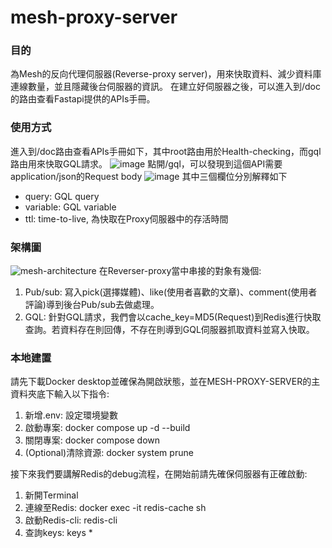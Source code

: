 # mesh-proxy-server
### 目的
為Mesh的反向代理伺服器(Reverse-proxy server)，用來快取資料、減少資料庫連線數量，並且隱藏後台伺服器的資訊。
在建立好伺服器之後，可以進入到/doc的路由查看Fastapi提供的APIs手冊。

### 使用方式
進入到/doc路由查看APIs手冊如下，其中root路由用於Health-checking，而gql路由用來快取GQL請求。
![image](https://github.com/readr-media/mesh-proxy-server/assets/34787189/0682ee34-3a8d-404d-a8e0-a7b9e1d1ede9)
點開/gql，可以發現到這個API需要application/json的Request body
![image](https://github.com/readr-media/mesh-proxy-server/assets/34787189/adf04813-083d-4723-9e60-6cc48a04730d)
其中三個欄位分別解釋如下
* query: GQL query
* variable: GQL variable
* ttl: time-to-live, 為快取在Proxy伺服器中的存活時間

### 架構圖
![mesh-architecture](https://github.com/readr-media/mesh-proxy-server/assets/34787189/70335a4e-268f-4206-a141-4d5aca6af458)
在Reverser-proxy當中串接的對象有幾個:
1. Pub/sub: 寫入pick(選擇媒體)、like(使用者喜歡的文章)、comment(使用者評論)導到後台Pub/sub去做處理。
2. GQL: 針對GQL請求，我們會以cache_key=MD5(Request)到Redis進行快取查詢。若資料存在則回傳，不存在則導到GQL伺服器抓取資料並寫入快取。

### 本地建置
請先下載Docker desktop並確保為開啟狀態，並在MESH-PROXY-SERVER的主資料夾底下輸入以下指令:
1. 新增.env: 設定環境變數
2. 啟動專案: docker compose up -d --build
3. 關閉專案: docker compose down
4. (Optional)清除資源: docker system prune

接下來我們要講解Redis的debug流程，在開始前請先確保伺服器有正確啟動:
1. 新開Terminal
2. 連線至Redis: docker exec -it redis-cache sh
3. 啟動Redis-cli: redis-cli
4. 查詢keys: keys *
